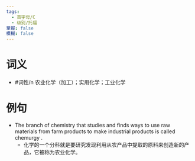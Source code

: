 ```yaml
---
tags:
  - 首字母/C
  - 级别/托福
掌握: false
模糊: false
---
```

# 词义
- #词性/n  农业化学（加工）；实用化学；工业化学
# 例句
- The branch of chemistry that studies and finds ways to use raw materials from farm products to make industrial products is called chemurgy .
	- 化学的一个分科就是要研究发现利用从农产品中提取的原料来创造新的产品，它被称为农业化学。
